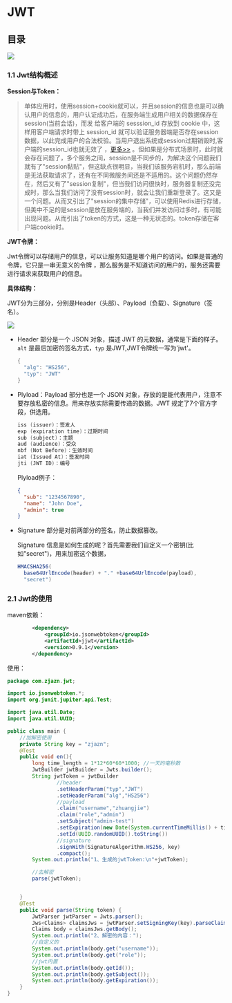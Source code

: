 # JWT

## 目录

![](https://cdn.jsdelivr.net/gh/18476305640/typora@master/image/16468067679271646806767868.png)

### 1.1 Jwt结构概述

**Session与Token：**

> 单体应用时，使用session+cookie就可以，并且session的信息也是可以确认用户的信息的，用户认证成功后，在服务端生成用户相关的数据保存在session(当前会话)，而发
> 给客户端的 sesssion\_id 存放到 cookie 中，这样用客户端请求时带上 session\_id 就可以验证服务器端是否存在session 数据，以此完成用户的合法校验。当用户退出系统或session过期销毁时,客户端的session\_id也就无效了 ，[更多>>](https://cdn.jsdelivr.net/gh/18476305640/typora@master/image/16468913969251646891396134.png "更多>>") 。但如果是分布式场景时，此时就会存在问题了，多个服务之间，session是不同步的，为解决这个问题我们就有了"session黏贴"，但这缺点很明显，当我们该服务宕机时，那么前端是无法获取请求了，还有在不同微服务间还是不适用的。这个问题仍然存在，然后又有了"session复制"，但当我们访问很快时，服务器复制还没完成时，那么当我们访问了没有session时，就会让我们重新登录了。这又是一个问题。从而又引出了"session的集中存储"，可以使用Redis进行存储，但美中不足的是session是放在服务端的，当我们并发访问过多时，有可能出现问题。从而引出了token的方式，这是一种无状态的。token存储在客户端cookie时。

**JWT令牌：**

Jwt令牌可以存储用户的信息，可以让服务知道是哪个用户的访问。如果是普通的令牌，它只是一串无意义的令牌 ，那么服务是不知道访问的用户的，服务还需要进行请求来获取用户的信息。

**具体结构：**

JWT分为三部分，分别是Header（头部）、Payload（负载）、Signature（签名）。

![](https://cdn.jsdelivr.net/gh/18476305640/typora@master/image/16468066799781646806679905.png)

*   Header 部分是一个 JSON 对象，描述 JWT 的元数据，通常是下面的样子。`alt` 是最后加密的签名方式，`typ` 是JWT,JWT令牌统一写为'jwt'。

    ```c
    {
      "alg": "HS256",
      "typ": "JWT"
    }
    ```

*   Plyload：Payload 部分也是一个 JSON 对象，存放的是能代表用户，注意不要存放私密的信息。用来存放实际需要传递的数据。JWT 规定了7个官方字段，供选用。

    ```c
    iss (issuer)：签发人
    exp (expiration time)：过期时间
    sub (subject)：主题
    aud (audience)：受众
    nbf (Not Before)：生效时间
    iat (Issued At)：签发时间
    jti (JWT ID)：编号
    ```

    Plyload例子：

    ```json
    {
      "sub": "1234567890",
      "name": "John Doe",
      "admin": true
    }
    ```

*   Signature 部分是对前两部分的签名，防止数据篡改。

    Signature 信息是如何生成的呢？首先需要我们自定义一个密钥(比如"secret")，用来加密这个数据，

    ```java
    HMACSHA256(
      base64UrlEncode(header) + "." +base64UrlEncode(payload),
      "secret")
    ```

### 2.1 Jwt的使用

maven依赖：

```xml
        <dependency>
            <groupId>io.jsonwebtoken</groupId>
            <artifactId>jjwt</artifactId>
            <version>0.9.1</version>
        </dependency>
```

使用：

```java
package com.zjazn.jwt;

import io.jsonwebtoken.*;
import org.junit.jupiter.api.Test;

import java.util.Date;
import java.util.UUID;

public class main {
    //加解密使用
    private String key = "zjazn";
    @Test
    public void en(){
        long time_length = 1*12*60*60*1000; //一天的毫秒数
        JwtBuilder jwtBuilder = Jwts.builder();
        String jwtToken = jwtBuilder
                //header
                .setHeaderParam("typ","JWT")
                .setHeaderParam("alg","HS256")
                //payload
                .claim("username","zhuangjie")
                .claim("role","admin")
                .setSubject("admin-test")
                .setExpiration(new Date(System.currentTimeMillis() + time_length))
                .setId(UUID.randomUUID().toString())
                //signature
                .signWith(SignatureAlgorithm.HS256, key)
                .compact();
        System.out.println("1、生成的jwtToken:\n"+jwtToken);

        //去解密
        parse(jwtToken);


    }
    @Test
    public void parse(String token) {
        JwtParser jwtParser = Jwts.parser();
        Jws<Claims> claimsJws = jwtParser.setSigningKey(key).parseClaimsJws(token);
        Claims body = claimsJws.getBody();
        System.out.println("2、解密的内容：");
        //自定义的
        System.out.println(body.get("username"));
        System.out.println(body.get("role"));
        //jwt内置
        System.out.println(body.getId());
        System.out.println(body.getSubject());
        System.out.println(body.getExpiration());
    }
}

```
